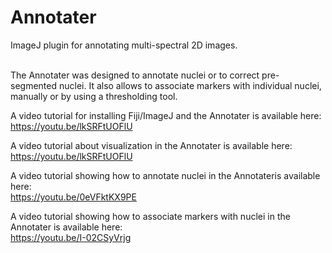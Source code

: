 # Annotater
ImageJ plugin for annotating multi-spectral 2D images.

<br />
The Annotater was designed to annotate nuclei or to correct pre-segmented nuclei. It also allows to associate markers with individual nuclei, manually or by using a thresholding tool.
<br />

A video tutorial for installing Fiji/ImageJ and the Annotater is available here:<br />
https://youtu.be/lkSRFtUOFlU<br />

A video tutorial about visualization in the Annotater is available here:<br />
https://youtu.be/lkSRFtUOFlU<br />

A video tutorial showing how to annotate nuclei in the Annotateris available here:<br />
https://youtu.be/0eVFktKX9PE<br />

A video tutorial showing how to associate markers with nuclei in the Annotater is available here:<br />
https://youtu.be/I-02CSyVrjg
